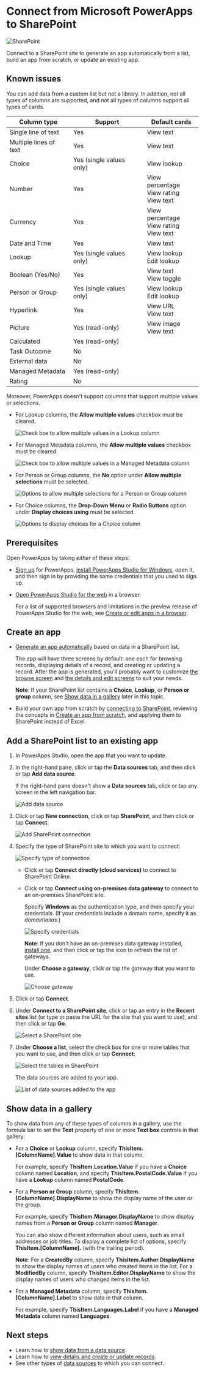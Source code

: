 <properties
	pageTitle="Overview of the SharePoint connection | Microsoft PowerApps"
	description="See the available functions, responses, and examples for SharePoint"
	services=""
	suite="powerapps"
	documentationCenter="" 	
	authors="archnair"
	manager="anneta"
	editor=""
	tags="" />

<tags
ms.service="powerapps"
ms.devlang="na"
ms.topic="article"
ms.tgt_pltfrm="na"
ms.workload="na"
ms.date="4/18/2017"
ms.author="archanan"/>

# Connect from Microsoft PowerApps to SharePoint #

![SharePoint](./media/connection-sharepoint-online/sharepointicon.png)

Connect to a SharePoint site to generate an app automatically from a list, build an app from scratch, or update an existing app.

## Known issues ##
You can add data from a custom list but not a library. In addition, not all types of columns are supported, and not all types of columns support all types of cards.

| Column type | Support | Default cards |
|---|---|----|
| Single line of text | Yes | View text |
| Multiple lines of text | Yes | View text |
| Choice | Yes (single values only) | View lookup |
| Number | Yes | View percentage<br>View rating<br>View text |
| Currency | Yes | View percentage<br>View rating<br>View text
| Date and Time | Yes | View text |
| Lookup | Yes (single values only) | View lookup<br>Edit lookup |
| Boolean (Yes/No) | Yes | View text<br>View toggle |
| Person or Group | Yes (single values only) | View lookup<br>Edit lookup |
| Hyperlink | Yes | View URL<br>View text |
| Picture | Yes (read-only) | View image<br>View text |
| Calculated | Yes (read-only) |   |
| Task Outcome | No |  |
| External data | No |  |
| Managed Metadata | Yes (read-only) |  |
| Rating | No |  |

Moreover, PowerApps doesn't support columns that support multiple values or selections.

- For Lookup columns, the **Allow multiple values** checkbox must be cleared.

	![Check box to allow multiple values in a Lookup column](./media/connection-sharepoint-online/lookup.png)

- For Managed Metadata columns, the **Allow multiple values** checkbox must be cleared.

	![Check box to allow multiple values in a Managed Metadata column](./media/connection-sharepoint-online/metadata.png)

- For Person or Group columns, the **No** option under **Allow multiple selections** must be selected.

	![Options to allow multiple selections for a Person or Group column](./media/connection-sharepoint-online/person-group.png)

- For Choice columns, the **Drop-Down Menu** or **Radio Buttons** option under **Display choices using** must be selected.

	![Options to display choices for a Choice column](./media/connection-sharepoint-online/choice.png)

## Prerequisites ##
Open PowerApps by taking *either* of these steps:

- [Sign up](signup-for-powerapps.md) for PowerApps, [install PowerApps Studio for Windows](http://aka.ms/powerappsinstall), open it, and then sign in by providing the same credentials that you used to sign up.

- [Open PowerApps Studio for the web](https://create.powerapps.com/api/start) in a browser.

	For a list of supported browsers and limitations in the preview release of PowerApps Studio for the web, see [Create or edit apps in a browser](create-app-browser.md).

## Create an app ##
- [Generate an app automatically](app-from-sharepoint.md) based on data in a SharePoint list.

	The app will have three screens by default: one each for browsing records, displaying details of a record, and creating or updating a record. After the app is generated, you'll probably want to customize [the browse screen](customize-layout-sharepoint.md) and [the details and edit screens](customize-forms-sharepoint.md) to suit your needs.

	**Note**: If your SharePoint list contains a **Choice**, **Lookup**, or **Person or group** column, see [Show data in a gallery](connection-sharepoint-online.md#show-data-in-a-gallery) later in this topic.

- Build your own app from scratch by [connecting to SharePoint](connect-to-sharepoint.md), reviewing the concepts in [Create an app from scratch](get-started-create-from-blank.md), and applying them to SharePoint instead of Excel.

## Add a SharePoint list to an existing app ##
1. In PowerApps Studio, open the app that you want to update.

1. In the right-hand pane, click or tap the **Data sources** tab, and then click or tap **Add data source**.

	If the right-hand pane doesn't show a **Data sources** tab, click or tap any screen in the left navigation bar.

	![Add data source](./media/connection-sharepoint-online/add-data-source.png)

1. Click or tap **New connection**, click or tap **SharePoint**, and then click or tap **Connect**.

	![Add SharePoint connection](./media/connection-sharepoint-online/add-sharepoint.png)

1. Specify the type of SharePoint site to which you want to connect:

	![Specify type of connection](./media/connection-sharepoint-online/choose-type.png)

	- Click or tap **Connect directly (cloud services)** to connect to SharePoint Online.

	- Click or tap **Connect using on-premises data gateway** to connect to an on-premises SharePoint site.

		Specify **Windows** as the authentication type, and then specify your credentials. (If your credentials include a domain name, specify it as *domain\alias*.)

		![Specify credentials](./media/connection-sharepoint-online/specify-creds.png)

		**Note**: If you don't have an on-premises data gateway installed, [install one](gateway-reference.md), and then click or tap the icon to refresh the list of gateways.

		Under **Choose a gateway**, click or tap the gateway that you want to use.

		![Choose gateway](./media/connection-sharepoint-online/choose-gateway.png)

1. Click or tap **Connect**.

1. Under **Connect to a SharePoint site**, click or tap an entry in the **Recent sites** list (or type or paste the URL for the site that you want to use), and then click or tap **Go**.

	![Select a SharePoint site](./media/connection-sharepoint-online/select-sp-site.png)

1. Under **Choose a list**, select the check box for one or more tables that you want to use, and then click or tap **Connect**:  

	![Select the tables in SharePoint](./media/connection-sharepoint-online/select-sp-tables.png)

	The data sources are added to your app.

	![List of data sources added to the app](./media/connection-sharepoint-online/data-sources-list.png)

## Show data in a gallery ##
To show data from any of these types of columns in a gallery, use the formula bar to set the **Text** property of one or more **Text box** controls in that gallery:

- For a **Choice** or **Lookup** column, specify **ThisItem.[ColumnName].Value** to show data in that column.

	For example, specify **ThisItem.Location.Value** if you have a **Choice** column named **Location**, and specify **ThisItem.PostalCode.Value** if you have a **Lookup** column named **PostalCode**.

- For a **Person or Group** column, specify **ThisItem.[ColumnName].DisplayName** to show the display name of the user or the group.

	For example, specify **ThisItem.Manager.DisplayName** to show display names from a **Person or Group** column named **Manager**.

	You can also show different information about users, such as email addresses or job titles. To display a complete list of options, specify **ThisItem.[ColumnName].** (with the trailing period).

	**Note**: For a **CreatedBy** column, specify **ThisItem.Author.DisplayName** to show the display names of users who created items in the list. For a **ModifiedBy** column, specify **ThisItem.Editor.DisplayName** to show the display names of users who changed items in the list.

- For a **Managed Metadata** column, specify **ThisItem.[ColumnName].Label** to show data in that column.

	For example, specify **ThisItem.Languages.Label** if you have a **Managed Metadata** column named **Languages**.

## Next steps ##
- Learn how to [show data from a data source](../add-gallery.md).
- Learn how to [view details and create or update records](../add-form.md).
- See other types of [data sources](../connections-list.md) to which you can connect.  

<!--NotAvailableYet
>>>>>>> 3ee7bcf69103ee075f397c40f242932b91b4e945
## View the available functions ##
This connection includes the following functions:

| Function Name |  Description |
| --- | --- |
|[GetOnNewItems](connection-sharepoint-online.md#getonnewitems) | When an item is created in a SharePoint list |
|[GetOnUpdatedItems](connection-sharepoint-online.md#getonupdateditems) | When an existing item is modified in a SharePoint list |
|[GetItems](connection-sharepoint-online.md#getitems) | Retrieves items from a SharePoint list |
|[PostItem](connection-sharepoint-online.md#postitem) | Creates an item in a SharePoint list |
|[GetItem](connection-sharepoint-online.md#getitem) | Retrieves a single item from a SharePoint list |
|[DeleteItem](connection-sharepoint-online.md#deleteitem) | Deletes an item from a SharePoint list |
|[PatchItem](connection-sharepoint-online.md#patchitem) | Updates an item in a SharePoint list |
|[GetColumnValues](connection-sharepoint-online.md#getcolumnvalues) | Retrieves possible values for a SharePoint column |
|[GetTables](connection-sharepoint-online.md#gettables) | Retrieves SharePoint lists from a site |

<!--NotAvailableYet
## GetFileMetadata
Get file metadata using id: Used for getting a file metadata on Document Library

#### Input properties

| Name| Data Type|Required|Description|
| ---|---|---|---|
|dataset|string|yes|SharePoint Site URL. E.g. http://contoso.sharepoint.com/sites/mysite|
|id|string|yes|Unique identifier of the file|

#### Output properties

| Property Name | Data Type | Required | Description |
|---|---|---|---|
|Id|string|No | |
|Name|string|No | |
|DisplayName|string|No | |
|Path|string|No | |
|LastModified|string|No | |
|Size|integer|No | |
|MediaType|string|No | |
|IsFolder|boolean|No | |
|ETag|string|No | |
|FileLocator|string|No | |


## UpdateFile
Update file: Used for updating a file on Document Library

#### Input properties

| Name| Data Type|Required|Description|
| ---|---|---|---|
|dataset|string|yes|SharePoint Site URL. E.g. http://contoso.sharepoint.com/sites/mysite|
|id|string|yes|Unique identifier of the file|
|body|string |yes|The Content of the file|

#### Output properties

| Property Name | Data Type | Required | Description |
|---|---|---|---|
|Id|string|No | |
|Name|string|No | |
|DisplayName|string|No | |
|Path|string|No | |
|LastModified|string|No | |
|Size|integer|No | |
|MediaType|string|No | |
|IsFolder|boolean|No | |
|ETag|string|No | |
|FileLocator|string|No | |


## DeleteFile
Delete file: Used for deleting a file on Document Library

#### Input properties

| Name| Data Type|Required|Description|
| ---|---|---|---|
|dataset|string|yes|SharePoint Site URL. E.g. http://contoso.sharepoint.com/sites/mysite|
|id|string|yes|Unique identifier of the file|

#### Output properties
None.


## GetFileMetadataByPath
Get file metadata using path: Used for getting a file metadata on Document Library

#### Input properties

| Name| Data Type|Required|Description|
| ---|---|---|---|
|dataset|string|yes|SharePoint Site URL. E.g. http://contoso.sharepoint.com/sites/mysite|
|path|string|yes|Path of the file|

#### Output properties

| Property Name | Data Type | Required | Description |
|---|---|---|---|
|Id|string|No | |
|Name|string|No | |
|DisplayName|string|No | |
|Path|string|No | |
|LastModified|string|No | |
|Size|integer|No | |
|MediaType|string|No | |
|IsFolder|boolean|No | |
|ETag|string|No | |
|FileLocator|string|No | |


## GetFileContentByPath
Get file using path: Used for getting a file on Document Library

#### Input properties

| Name| Data Type|Required|Description|
| ---|---|---|---|
|dataset|string|yes|SharePoint Site URL. E.g. http://contoso.sharepoint.com/sites/mysite|
|path|string|yes|Path of the file|

#### Output properties
None.


## GetFileContent
Get file using id: Used for getting a file on Document Library

#### Input properties

| Name| Data Type|Required|Description|
| ---|---|---|---|
|dataset|string|yes|SharePoint Site URL. E.g. http://contoso.sharepoint.com/sites/mysite|
|id|string|yes|Unique identifier of the file|

#### Output properties
None.


## CreateFile
Create file: Used for uploading a file on Document Library

#### Input properties

| Name| Data Type|Required|Description|
| ---|---|---|---|
|dataset|string|yes|SharePoint Site URL. E.g. http://contoso.sharepoint.com/sites/mysite|
|folderPath|string|yes|The path to the folder|
|name|string|yes|Name of the file|
|body| string |yes|The Content of the file|

#### Output properties

| Property Name | Data Type | Required | Description |
|---|---|---|---|
|Id|string|No | |
|Name|string|No | |
|DisplayName|string|No | |
|Path|string|No | |
|LastModified|string|No | |
|Size|integer|No | |
|MediaType|string|No | |
|IsFolder|boolean|No | |
|ETag|string|No | |
|FileLocator|string|No | |


## CopyFile
Copy file: Used for copying a file on Document Library

#### Input properties

| Name| Data Type|Required|Description|
| ---|---|---|---|
|dataset|string|yes|SharePoint Site URL. E.g. http://contoso.sharepoint.com/sites/mysite|
|source|string|yes|Path to the source file|
|destination|string|yes|Path to the destination file|
|overwrite|boolean|no|Whether or not to overwrite an existing file|

#### Output properties

| Property Name | Data Type | Required | Description |
|---|---|---|---|
|Id|string|No | |
|Name|string|No | |
|DisplayName|string|No | |
|Path|string|No | |
|LastModified|string|No | |
|Size|integer|No | |
|MediaType|string|No | |
|IsFolder|boolean|No | |
|ETag|string|No | |
|FileLocator|string|No | |


## OnNewFile
When a file is created: Triggers a flow when a new file is created in a SharePoint folder

#### Input properties

| Name| Data Type|Required|Description|
| ---|---|---|---|
|dataset|string|yes|SharePoint site url|
|folderId|string|yes|Unique identifier of the folder in SharePoint|

#### Output properties
None.


## OnUpdatedFile
When a file is modified: Triggers a flow when a file is modified in a SharePoint folder

#### Input properties

| Name| Data Type|Required|Description|
| ---|---|---|---|
|dataset|string|yes|SharePoint site url|
|folderId|string|yes|Unique identifier of the folder in SharePoint|

#### Output properties
None.


## ListFolder
List folder: List the files on a folder

#### Input properties

| Name| Data Type|Required|Description|
| ---|---|---|---|
|dataset|string|yes|SharePoint Site URL. E.g. http://contoso.sharepoint.com/sites/mysite|
|id|string|yes|Unique identifier of the file|

#### Output properties

| Property Name | Data Type | Required | Description |
|---|---|---|---|
|Id|string|No | |
|Name|string|No | |
|DisplayName|string|No | |
|Path|string|No | |
|LastModified|string|No | |
|Size|integer|No | |
|MediaType|string|No | |
|IsFolder|boolean|No | |
|ETag|string|No | |
|FileLocator|string|No | |


## ListRootFolder
List root folder: List the files on Root folder

#### Input properties

| Name| Data Type|Required|Description|
| ---|---|---|---|
|dataset|string|yes|SharePoint Site URL. E.g. http://contoso.sharepoint.com/sites/mysite|

#### Output properties

| Property Name | Data Type | Required | Description |
|---|---|---|---|
|Id|string|No | |
|Name|string|No | |
|DisplayName|string|No | |
|Path|string|No | |
|LastModified|string|No | |
|Size|integer|No | |
|MediaType|string|No | |
|IsFolder|boolean|No | |
|ETag|string|No | |
|FileLocator|string|No | |


## ExtractFolderV2
Extract folder: Used for extracting a folder on Document Library

#### Input properties

| Name| Data Type|Required|Description|
| ---|---|---|---|
|dataset|string|yes|SharePoint Site URL. E.g. http://contoso.sharepoint.com/sites/mysite|
|source|string|yes|Path to the source file|
|destination|string|yes|Path to the destination folder|
|overwrite|boolean|no|Whether or not to overwrite an existing file|

#### Output properties

| Property Name | Data Type | Required | Description |
|---|---|---|---|
|Id|string|No | |
|Name|string|No | |
|DisplayName|string|No | |
|Path|string|No | |
|LastModified|string|No | |
|Size|integer|No | |
|MediaType|string|No | |
|IsFolder|boolean|No | |
|ETag|string|No | |
|FileLocator|string|No | |

### GetOnNewItems ###
When a new item is created: When a new item is created in a SharePoint list

#### Input properties

| Name| Data Type|Required|Description|
| ---|---|---|---|
|dataset|string|yes|SharePoint Site url (example: http://contoso.sharepoint.com/sites/mysite)|
|table|string|yes|SharePoint list name|
|$skip|integer|no|Number of entries to skip (default = 0)|
|$top|integer|no|Maximum number of entries to retrieve (default = 256)|
|$filter|string|no|An ODATA filter query to restrict the number of entries|
|$orderby|string|no|An ODATA orderBy query for specifying the order of entries|

#### Output properties

| Property Name | Data Type | Required | Description |
|---|---|---|---|
|value|array|No | |


### GetOnUpdatedItems ###
When an existing item is modified: When an existing item is modified in a SharePoint list

#### Input properties

| Name| Data Type|Required|Description|
| ---|---|---|---|
|dataset|string|yes|SharePoint Site url (example: http://contoso.sharepoint.com/sites/mysite)|
|table|string|yes|SharePoint list name|
|$skip|integer|no|Number of entries to skip (default = 0)|
|$top|integer|no|Maximum number of entries to retrieve (default = 256)|
|$filter|string|no|An ODATA filter query to restrict the number of entries|
|$orderby|string|no|An ODATA orderBy query for specifying the order of entries|

#### Output properties

| Property Name | Data Type | Required | Description |
|---|---|---|---|
|value|array|No | |


### GetItems ###
Get items: Retrieves items from a SharePoint list

#### Input properties

| Name| Data Type|Required|Description|
| ---|---|---|---|
|dataset|string|yes|SharePoint site url (example: http://contoso.sharepoint.com/sites/mysite)|
|table|string|yes|SharePoint list name|
|$skip|integer|no|Number of entries to skip (default = 0)|
|$top|integer|no|Maximum number of entries to retrieve (default = 256)|
|$filter|string|no|An ODATA filter query to restrict the number of entries|
|$orderby|string|no|An ODATA orderBy query for specifying the order of entries|

#### Output properties

| Property Name | Data Type | Required | Description |
|---|---|---|---|
|value|array|No | |


### PostItem ###
Create item: Creates a new item in a SharePoint list

#### Input properties

| Name| Data Type|Required|Description|
| ---|---|---|---|
|dataset|string|yes|SharePoint Site url (example: http://contoso.sharepoint.com/sites/mysite)|
|table|string|yes|SharePoint list name|
|item| |yes|Item to create|

#### Output properties

| Property Name | Data Type | Required | Description |
|---|---|---|---|
|ItemInternalId|string|No |


### GetItem ###
Get item: Retrieves a single item from a SharePoint list

#### Input properties

| Name| Data Type|Required|Description|
| ---|---|---|---|
|dataset|string|yes|SharePoint Site url (example: http://contoso.sharepoint.com/sites/mysite)|
|table|string|yes|SharePoint list name|
|id|integer|yes|Unique identifier of item to be retrieved|

#### Output properties

| Property Name | Data Type | Required | Description |
|---|---|---|---|
|ItemInternalId|string|No |


### DeleteItem ###
Delete item: Deletes an item from a SharePoint list

#### Input properties

| Name| Data Type|Required|Description|
| ---|---|---|---|
|dataset|string|yes|SharePoint Site url (example: http://contoso.sharepoint.com/sites/mysite)|
|table|string|yes|SharePoint list name|
|id|integer|yes|Unique identifier of item to be deleted|

#### Output properties
None.


### PatchItem ###
Update item: Updates an item in a SharePoint list

#### Input properties

| Name| Data Type|Required|Description|
| ---|---|---|---|
|dataset|string|yes|SharePoint Site url (example: http://contoso.sharepoint.com/sites/mysite)|
|table|string|yes|SharePoint list name|
|id|integer|yes|Unique identifier of item to be updated|
|item| |yes|Item with changed properties|

#### Output properties

| Property Name | Data Type | Required | Description |
|---|---|---|---|
|ItemInternalId|string|No |

### GetColumnValues ###
Get column values: Retrieves possible values for a SharePoint column

#### Input properties

| Name| Data Type|Required|Description|
| ---|---|---|---|
|dataset|string|yes|SharePoint Site url (example: http://contoso.sharepoint.com/sites/mysite)|
|table|string|yes|SharePoint list name|
|column|string|yes|Column name|
|$search|string|no|An search string to look for values|

#### Output properties
None.


### GetTables ###
Get lists: Retrieves SharePoint lists from a site

#### Input properties

| Name| Data Type|Required|Description|
| ---|---|---|---|
|dataset|string|yes|SharePoint site url (example: http://contoso.sharepoint.com/sites/mysite)|

#### Output properties

| Property Name | Data Type | Required | Description |
|---|---|---|---|
|value|array|No | |
-->
